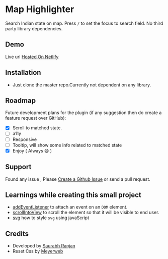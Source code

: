 

# Map Highlighter

Search Indian state on map.
Press `/` to set the focus to search field.
No third party library dependencies.

## Demo
Live url [Hosted On Netlify](https://map-highlighter.netlify.app/)

## Installation

- Just clone the master repo.Currently not dependent on any library.

## Roadmap

Future development plans for the plugin (if any suggestion then do create a feature request over GitHub):

- [x] Scroll to matched state.
- [ ] a11y
- [ ] Responsive
- [ ] Tooltip, will show some info related to matched state
- [X] Enjoy ( Always :smile: )

## Support

Found any issue , Please [Create a Github Issue](https://github.com/insaurabh/map-highlighter/issues/new) or send a pull request.

## Learnings while creating this small project
 - [addEventListener](https://developer.mozilla.org/en-US/docs/Web/API/EventTarget/addEventListener) to attach an event on an `DOM` element.
 - [scrollIntoView](https://developer.mozilla.org/en-US/docs/Web/API/Element/scrollIntoView) to scroll the element so that it will be visible to end user.
 - [svg](http://www.petercollingridge.co.uk/tutorials/svg/interactive/javascript/) how to style `svg` using javaScript
## Credits

- Developed by [Saurabh Ranjan](https://github.com/insaurabh/)
- Reset Css by [Meyerweb](http://meyerweb.com/eric/tools/css/reset/)
